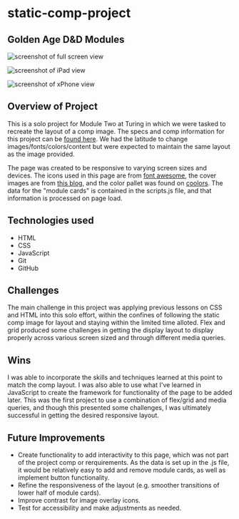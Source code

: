# static-comp-project

## Golden Age D&D Modules


![screenshot of full screen view](https://drive.google.com/file/d/1abexCYAIe_DxUGPynJ3S5AajQiSD-s6S/view?usp=sharing "Full Screen View")

![screenshot of iPad view](https://drive.google.com/file/d/17kk0qKtbADol4R4AUB0lm-jYyUTGV8nE/view?usp=sharing "iPad Screen View") 

![screenshot of xPhone view](https://drive.google.com/file/d/10iaSx0qkYJA9X3JQ6Wit4OXphzF7rzHp/view?usp=sharing "iPhoneX Screen View")

## Overview of Project
This is a solo project for Module Two at Turing in which we were tasked to recreate the layout of a comp image. The specs and comp information for this project can be [found here](https://frontend.turing.edu/projects/static-comp-challenge.html).  We had the latitude to change images/fonts/colors/content but were expected to maintain the same layout as the image provided.  

The page was created to be responsive to varying screen sizes and devices.  The icons used in this page are from [font awesome](fontawesome.com), the cover images are from [this blog](https://rossonl.wordpress.com/2013/02/08/classic-dd-modules-ranked/), and the color pallet was found on [coolors](https://coolors.co/4281a4-48a9a6-e4dfda-d4b483-c1666b).  The data for the "module cards" is contained in the scripts.js file, and that information is processed on page load.

## Technologies used
 * HTML
 * CSS
 * JavaScript
 * Git
 * GitHub   

## Challenges
The main challenge in this project was applying previous lessons on CSS and HTML into this solo effort, within the confines of following the static comp image for layout and staying within the limited time alloted.  Flex and grid produced some challenges in getting the display layout to display properly across various screen sized and through different media queries.

## Wins
I was able to incorporate the skills and techniques learned at this point to match the comp layout.  I was also able to use what I've learned in JavaScript to create the framework for functionality of the page to be added later.  This was the first project to use a combination of flex/grid and media queries, and though this presented some challenges, I was ultimately successful in getting the desired responsive layout.

## Future Improvements
  * Create functionality to add interactivity to this page, which was not part of the project comp or rerquirements.  As the data is set up in the .js file, it would be relatively easy to add and remove module cards, as well as implement button functionality.
  * Refine the responsiveness of the layout (e.g. smoother transitions of lower half of module cards).
  * Improve contrast for image overlay icons.
  * Test for accessibility and make adjustments as needed.
